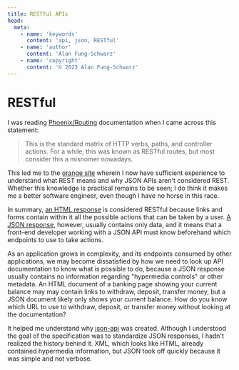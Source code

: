 ```yaml
---
title: RESTful APIs
head:
  meta:
    - name: 'keywords'
      content: 'api, json, RESTful'
    - name: 'author'
      content: 'Alan Fung-Schwarz'
    - name: 'copyright'
      content: '© 2023 Alan Fung-Schwarz'
---
```

# RESTful

I was reading [Phoenix/Routing](https://hexdocs.pm/phoenix/routing.html) documentation when I came across this
statement:

> This is the standard matrix of HTTP verbs, paths, and controller actions. For a while, this was known as RESTful
> routes, but most consider this a misnomer nowadays.

This led me to the [orange site](https://news.ycombinator.com/item?id=32141027) wherein I now have sufficient experience
to understand what REST means and why JSON APIs aren't considered REST. Whether this knowledge is practical remains to
be seen; I do think it makes me a better software engineer, even though I have no horse in this race.

In summary, [an HTML response](https://htmx.org/essays/how-did-rest-come-to-mean-the-opposite-of-rest/#an-html-response)
is considered RESTful because links and forms contain within it all the possible actions that can be taken by a user.
[A JSON response](https://htmx.org/essays/how-did-rest-come-to-mean-the-opposite-of-rest/#a-json-response), however,
usually contains only data, and it means that a front-end developer working with a JSON API must know beforehand which
endpoints to use to take actions.

As an application grows in complexity, and its endpoints consumed by other applications, we may become dissatisfied by
how we need to look up API documentation to know what is possible to do, because a JSON response usually contains no
information regarding "hypermedia controls" or other metadata. An HTML document of a banking page showing your current
balance may may contain links to withdraw, deposit, transfer money, but a JSON document likely only shows your current
balance. How do you know which URL to use to withdraw, deposit, or transfer money without looking at the
documentation?

It helped me understand why [json-api](https://jsonapi.org/) was created. Although I understood the goal of the
specification was to standardize JSON responses, I hadn't realized the history behind it. XML, which looks like HTML,
already contained hypermedia information, but JSON took off quickly because it was simple and not verbose.
